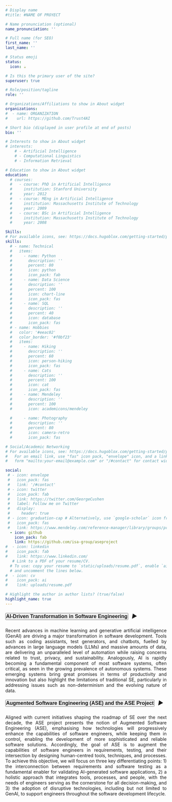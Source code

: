```yaml
---
# Display name
#title: #NAME OF PROYECT

# Name pronunciation (optional)
name_pronunciation: ''

# Full name (for SEO)
first_name: ''
last_name: ''

# Status emoji
status:
  icon: ☕️

# Is this the primary user of the site?
superuser: true

# Role/position/tagline
role: ''

# Organizations/Affiliations to show in About widget
organizations:
#  - name: ORGANIZATION
#    url: https://github.com/Trust4AI

# Short bio (displayed in user profile at end of posts)
bio: ''

# Interests to show in About widget
# interests:
    # - Artificial Intelligence
    # - Computational Linguistics
    # - Information Retrieval

# Education to show in About widget
education:
  # courses:
  #   - course: PhD in Artificial Intelligence
  #     institution: Stanford University
  #     year: 2012
  #   - course: MEng in Artificial Intelligence
  #     institution: Massachusetts Institute of Technology
  #     year: 2009
  #   - course: BSc in Artificial Intelligence
  #     institution: Massachusetts Institute of Technology
  #     year: 2008

Skills:
# For available icons, see: https://docs.hugoblox.com/getting-started/page-builder/#icons
skills:
  # - name: Technical
  #   items:
  #     - name: Python
  #       description: ''
  #       percent: 80
  #       icon: python
  #       icon_pack: fab
  #     - name: Data Science
  #       description: ''
  #       percent: 100
  #       icon: chart-line
  #       icon_pack: fas
  #     - name: SQL
  #       description: ''
  #       percent: 40
  #       icon: database
  #       icon_pack: fas
  # - name: Hobbies
  #   color: '#eeac02'
  #   color_border: '#f0bf23'
  #   items:
  #     - name: Hiking
  #       description: ''
  #       percent: 60
  #       icon: person-hiking
  #       icon_pack: fas
  #     - name: Cats
  #       description: ''
  #       percent: 100
  #       icon: cat
  #       icon_pack: fas
  #     - name: Mendeley
  #       description: ''
  #       percent: 100
  #       icon: academicons/mendeley
          
  #     - name: Photography
  #       description: ''
  #       percent: 80
  #       icon: camera-retro
  #       icon_pack: fas

# Social/Academic Networking
# For available icons, see: https://docs.hugoblox.com/getting-started/page-builder/#icons
#   For an email link, use "fas" icon pack, "envelope" icon, and a link in the
#   form "mailto:your-email@example.com" or "/#contact" for contact widget.

social:
 # - icon: envelope
 #   icon_pack: fas
 #   link: '/#contact'
 # - icon: twitter
 #   icon_pack: fab
 #   link: https://twitter.com/GeorgeCushen
 #   label: Follow me on Twitter
 #   display:
 #     header: true
 # - icon: graduation-cap # Alternatively, use `google-scholar` icon from `ai` icon pack
 #   icon_pack: fas
 #   link: https://www.mendeley.com/reference-manager/library/groups/private/a14b6eab-d143-392e-a380-2ffb0ea8b3c2/all-references/
  - icon: github
    icon_pack: fab
    link: https://github.com/isa-group/aseproject
#  - icon: linkedin
#    icon_pack: fab
#    link: https://www.linkedin.com/
   # Link to a PDF of your resume/CV.
  # To use: copy your resume to `static/uploads/resume.pdf`, enable `ai` icons in `params.yaml`,
  # and uncomment the lines below.
#  - icon: cv
#    icon_pack: ai
#    link: uploads/resume.pdf

# Highlight the author in author lists? (true/false)
highlight_name: true
---
```

<div id="accordion">

  <!-- Card 1 - Open by default -->
  <div class="card">
    <div class="card-header" id="headingOne">
      <h5 class="mb-0 d-flex justify-content-between align-items-center">
        <button class="btn btn-link text-left flex-grow-1" data-toggle="collapse" data-target="#collapseOne"
                aria-expanded="true" aria-controls="collapseOne">
          AI-Driven Transformation in Software Engineering
        </button>
        <span class="arrow">&#9654;</span>
      </h5>
    </div>

  <div id="collapseOne" class="collapse show" aria-labelledby="headingOne" data-parent="#accordion">
      <div class="card-body">
        <div style="text-align: justify;">
        Recent advances in machine learning and generative artificial intelligence (GenAI) are driving a major transformation in software development. Tools such as coding assistants, test generators, and chatbots, fuelled by advances in large language models (LLMs) and massive amounts of data, are delivering an unparalleled level of automation while raising concerns related to trust, privacy, and sustainability. Analogously, AI is rapidly becoming a fundamental component of most software systems, often critical, as seen in the growing prevalence of autonomous systems. These emerging systems bring great promises in terms of productivity and innovation but also highlight the limitations of traditional SE, particularly in addressing issues such as non-determinism and the evolving nature of data.
        </div>
      </div>
    </div>
  </div>

  <!-- Card 2 - Collapsed by default -->
  <div class="card">
    <div class="card-header" id="headingTwo">
      <h5 class="mb-0 d-flex justify-content-between align-items-center">
        <button class="btn btn-link text-left flex-grow-1 collapsed" data-toggle="collapse" data-target="#collapseTwo"
                aria-expanded="false" aria-controls="collapseTwo">
          Augmented Software Engineering (ASE) and the ASE Project
        </button>
        <span class="arrow">&#9654;</span>
      </h5>
    </div>

  <div id="collapseTwo" class="collapse" aria-labelledby="headingTwo" data-parent="#accordion">
      <div class="card-body">
        <div style="text-align: justify;">
        Aligned with current initiatives shaping the roadmap of SE over the next decade, the ASE project presents the notion of Augmented Software Engineering (ASE), emphasising how technologies will progressively enhance the capabilities of software engineers, while keeping them in control, enabling the development of more sophisticated and reliable software solutions. Accordingly, the goal of ASE is to augment the capabilities of software engineers in requirements, testing, and their intersection by designing human-centred tools, techniques, and processes. To achieve this objective, we will focus on three key differentiating points: 1) the interconnection between requirements and software testing as a fundamental enabler for validating AI-generated software applications, 2) a holistic approach that integrates tools, processes, and people, with the needs of engineers serving as the cornerstone for all decision-making, and 3) the adoption of disruptive technologies, including but not limited to GenAI, to support engineers throughout the software development lifecycle.
        </div>
      </div>
    </div>
  </div>

</div>

<style>
/* Make buttons match theme */
.card-header .btn-link {
  color: inherit;             /* Use theme's text color */
  font-weight: bold;
  font-size: 1rem;
  text-decoration: none;
  padding: 0;
  box-shadow: none;           /* Remove Bootstrap focus shadow */
  outline: none !important;   /* Remove button focus outline */
}

/* Remove focus when clicking */
.card-header .btn-link:focus,
.card-header .btn-link:active {
  outline: none !important;
  box-shadow: none !important;
}

/* Arrow styling */
.card-header .arrow {
  transition: transform 0.3s ease;
  font-size: 1.1rem;
  margin-left: 8px;
}

/* Rotate arrow DOWN when expanded */
.card-header[aria-expanded="true"] .arrow,
.card-header .btn-link[aria-expanded="true"] + .arrow {
  transform: rotate(90deg);
}
</style>


<style>
/* Make buttons match theme */
.card-header .btn-link {
  color: inherit; /* Use theme's text color */
  font-weight: bold;
  font-size: 1rem;
  text-decoration: none;
  padding: 0;
}

/* Rotate arrow when open */
.card-header .arrow {
  transition: transform 0.3s ease;
}
.collapse.show ~ .arrow {
  transform: rotate(90deg);
}
</style>
